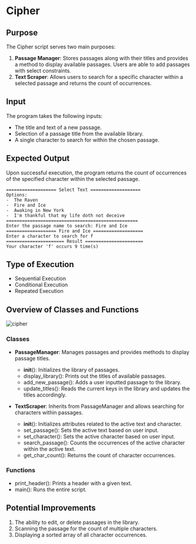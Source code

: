 # Cipher

## Purpose

The Cipher script serves two main purposes:

1. **Passage Manager**: Stores passages along with their titles and provides a method to display available passages.
   Users are able to add passages with select constraints.
2. **Text Scraper**: Allows users to search for a specific character within a selected passage and returns the count of
   occurrences.

## Input

The program takes the following inputs:

- The title and text of a new passage.
- Selection of a passage title from the available library.
- A single character to search for within the chosen passage.

## Expected Output

Upon successful execution, the program returns the count of occurrences of the specified character within the selected
passage.

```
=================== Select Text ===================
Options:
-  The Raven
-  Fire and Ice
-  Awaking in New York
-  I'm thankful that my life doth not deceive
==================================================
Enter the passage name to search: Fire and Ice
=================== Fire and Ice ===================
Enter a character to search for f
====================== Result ======================
Your character 'f' occurs 9 time(s)
```

## Type of Execution

- Sequential Execution
- Conditional Execution
- Repeated Execution

## Overview of Classes and Functions

![cipher](https://github.com/jvspeed74/B210/assets/74921563/32fdfe45-42ed-4be4-a687-2f05852a30a4)

### Classes

- **PassageManager**: Manages passages and provides methods to display passage titles.
    - __init__(): Initializes the library of passages.
    - display_library(): Prints out the titles of available passages.
    - add_new_passage(): Adds a user inputted passage to the library.
    - update_titles(): Reads the current keys in the library and updates the titles accordingly.


- **TextScraper**: Inherits from PassageManager and allows searching for characters within passages.
    - __init__(): Initializes attributes related to the active text and character.
    - set_passage(): Sets the active text based on user input.
    - set_character(): Sets the active character based on user input.
    - search_passage(): Counts the occurrences of the active character within the active text.
    - get_char_count(): Returns the count of character occurrences.

### Functions

  - print_header(): Prints a header with a given text.
  - main(): Runs the entire script.

## Potential Improvements

1. The ability to edit, or delete passages in the library.
2. Scanning the passage for the count of multiple characters.
3. Displaying a sorted array of all character occurrences.
